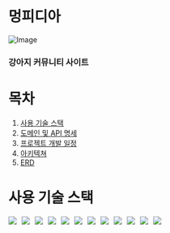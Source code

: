 # 멍피디아
![Image](https://github.com/user-attachments/assets/2daed15c-dbd8-48ce-b32a-95f73d1c425f)

### 강아지 커뮤니티 사이트

# 목차
1. [사용 기술 스택](#사용-기술-스택)
2. [도메인 및 API 명세](#도메인-및-API-명세)
3. [프로젝트 개발 일정](#프로젝트-개발-일정)
4. [아키텍쳐](#아키텍쳐)
5. [ERD](#ERD)

# 사용 기술 스택
<div style="display: flex; flex-wrap: wrap; gap: 10px;">
  <img src="https://img.shields.io/badge/Spring-6DB33F?style=for-the-badge&logo=Spring&logoColor=white">
  <img src="https://img.shields.io/badge/Java-ED8B00?style=for-the-badge&logo=Java&logoColor=white">
  <img src="https://img.shields.io/badge/MariaDB-003545?style=for-the-badge&logo=MariaDB&logoColor=white">

  <img src="https://img.shields.io/badge/AWS%20S3-569A31?style=for-the-badge&logo=Amazon%20S3&logoColor=white">

  <img src="https://img.shields.io/badge/JavaScript-F7DF1E?style=for-the-badge&logo=JavaScript&logoColor=black">


  <img src="https://img.shields.io/badge/Nginx-009639?style=for-the-badge&logo=nginx&logoColor=white">

  <img src="https://img.shields.io/badge/Node.js-339933?style=for-the-badge&logo=nodedotjs&logoColor=white">


  <img src="https://img.shields.io/badge/Tailwind_CSS-38B2AC?style=for-the-badge&logo=tailwind-css&logoColor=white">
  <img src="https://img.shields.io/badge/JWT-000000?style=for-the-badge&logo=JSON%20web%20tokens&logoColor=white">
  <img src="https://img.shields.io/badge/GitHub_Actions-2088FF?style=for-the-badge&logo=github-actions&logoColor=white">

  <img src="https://img.shields.io/badge/Axios-5A29E4?style=for-the-badge&logo=axios&logoColor=white">
  <img src="https://img.shields.io/badge/Docker-2496ED?style=for-the-badge&logo=docker&logoColor=white">
</div>
